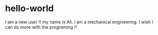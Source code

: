 # hello-world
I am a new user !!
my name is Ali. i am a mechanical engineering. I wish I can do more with the programing !!
